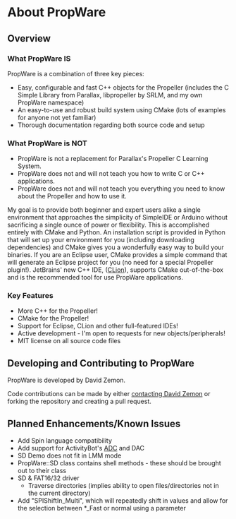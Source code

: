About PropWare
==============

Overview
--------

### What PropWare IS
PropWare is a combination of three key pieces:
* Easy, configurable and fast C++ objects for the Propeller (includes the C Simple 
  Library from Parallax, libpropeller by SRLM, and my own PropWare namespace)
* An easy-to-use and robust build system using CMake (lots of examples for anyone 
  not yet familiar)
* Thorough documentation regarding both source code and setup

### What PropWare is NOT
* PropWare is not a replacement for Parallax's Propeller C Learning System.
* PropWare does not and will not teach you how to write C or C++ applications.
* PropWare does not and will not teach you everything you need to know about the 
  Propeller and how to use it.
  
My goal is to provide both beginner and expert users alike a single environment 
that approaches the simplicity of SimpleIDE or Arduino without sacrificing a single 
ounce of power or flexibility. This is accomplished entirely with CMake and Python. 
An installation script is provided in Python that will set up your environment for 
you (including downloading dependencies) and CMake gives you a wonderfully easy way to 
build your binaries. If you are an Eclipse user, CMake provides a simple command that 
will generate an Eclipse project for you (no need for a special Propeller plugin!). 
JetBrains' new C++ IDE, 
([CLion](http://blog.jetbrains.com/objc/2014/02/jetbrains-c-ide-status-update-and-video-report/)),
supports CMake out-of-the-box and is the recommended tool for use PropWare applications.

### Key Features
* More C++ for the Propeller!
* CMake for the Propeller!
* Support for Eclipse, CLion and other full-featured IDEs!
* Active development - I'm open to requests for new objects/peripherals!
* MIT license on all source code files

Developing and Contributing to PropWare
---------------------------------------
PropWare is developed by David Zemon.

Code contributions can be made by either 
[contacting David Zemon](http://david.zemon.name/professional/contact.shtml) or forking 
the repository and creating a pull request.

Planned Enhancements/Known Issues
---------------------------------
* Add Spin language compatibility
* Add support for ActivityBot's [ADC](http://www.ti.com/lit/ds/symlink/adc124s021.pdf) and DAC
* SD Demo does not fit in LMM mode
* PropWare::SD class contains shell methods - these should be brought out to their class
* SD & FAT16/32 driver
  * Traverse directories (implies ability to open files/directories not in the current 
    directory)
* Add "SPIShiftIn_Multi", which will repeatedly shift in values and allow for the selection 
  between \*_Fast or normal using a parameter
